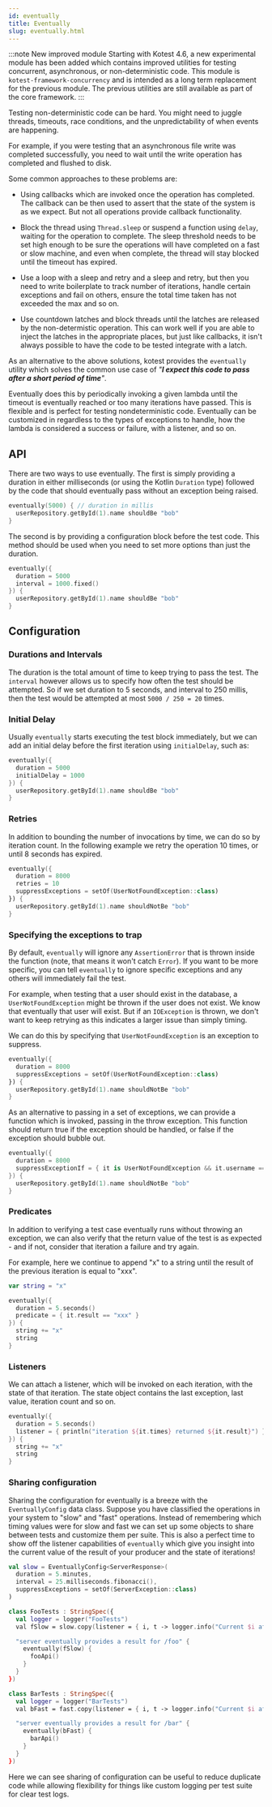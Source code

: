 ```yaml
---
id: eventually
title: Eventually
slug: eventually.html
---
```


:::note New improved module
Starting with Kotest 4.6, a new experimental module has been added which contains improved
utilities for testing concurrent, asynchronous, or non-deterministic code. This module
is `kotest-framework-concurrency` and is intended as a long term replacement for the previous module. The previous
utilities are still available as part of the core framework.
:::

Testing non-deterministic code can be hard. You might need to juggle threads, timeouts, race conditions, and the
unpredictability of when events are happening.

For example, if you were testing that an asynchronous file write was completed successfully, you need to wait until the
write operation has completed and flushed to disk.

Some common approaches to these problems are:

* Using callbacks which are invoked once the operation has completed. The callback can be then used to assert that the
  state of the system is as we expect. But not all operations provide callback functionality.

* Block the thread using `Thread.sleep` or suspend a function using `delay`, waiting for the operation to complete.
  The sleep threshold needs to be set high enough to be sure the operations will have completed on a fast or slow machine, and
  even when complete, the thread will stay blocked until the timeout has expired.

* Use a loop with a sleep and retry and a sleep and retry, but then you need to write boilerplate to track number of
  iterations, handle certain exceptions and fail on others, ensure the total time taken has not exceeded the max and so
  on.

* Use countdown latches and block threads until the latches are released by the non-determistic operation. This can
  work well if you are able to inject the latches in the appropriate places, but just like callbacks, it isn't always
  possible to have the code to be tested integrate with a latch.

As an alternative to the above solutions, kotest provides the `eventually` utility which solves the common use case of
_"**I expect this code to pass after a short period of time**"_.

Eventually does this by periodically invoking a given lambda until the timeout is eventually reached or too many iterations have passed. This is
flexible and is perfect for testing nondeterministic code. Eventually can be customized in regardless to the types of
exceptions to handle, how the lambda is considered a success or failure, with a listener, and so on.

## API

There are two ways to use eventually. The first is simply providing a duration in either milliseconds
(or using the Kotlin `Duration` type) followed by the code that should eventually pass without an exception being raised.

```kotlin
eventually(5000) { // duration in millis
  userRepository.getById(1).name shouldBe "bob"
}
```

The second is by providing a configuration block before the test code. This method should be used when you need to
set more options than just the duration.

```kotlin
eventually({
  duration = 5000
  interval = 1000.fixed()
}) {
  userRepository.getById(1).name shouldBe "bob"
}
```

## Configuration

### Durations and Intervals

The duration is the total amount of time to keep trying to pass the test. The `interval` however allows us to
specify how often the test should be attempted. So if we set duration to 5 seconds, and interval to 250 millis,
then the test would be attempted at most `5000 / 250 = 20` times.

### Initial Delay

Usually `eventually` starts executing the test block immediately, but we can add an initial delay before the first
iteration using `initialDelay`, such as:

```kotlin
eventually({
  duration = 5000
  initialDelay = 1000
}) {
  userRepository.getById(1).name shouldBe "bob"
}
```


### Retries

In addition to bounding the number of invocations by time, we can do so by iteration count. In the following example
we retry the operation 10 times, or until 8 seconds has expired.

```kotlin
eventually({
  duration = 8000
  retries = 10
  suppressExceptions = setOf(UserNotFoundException::class)
}) {
  userRepository.getById(1).name shouldNotBe "bob"
}
```


### Specifying the exceptions to trap

By default, `eventually` will ignore any `AssertionError` that is thrown inside the function (note, that means it won't
catch `Error`). If you want to be more specific, you can tell `eventually` to ignore specific exceptions and any others
will immediately fail the test.

For example, when testing that a user should exist in the database, a `UserNotFoundException` might be thrown
if the user does not exist. We know that eventually that user will exist. But if an `IOException` is thrown, we don't
want to keep retrying as this indicates a larger issue than simply timing.

We can do this by specifying that `UserNotFoundException` is an exception to suppress.

```kotlin
eventually({
  duration = 8000
  suppressExceptions = setOf(UserNotFoundException::class)
}) {
  userRepository.getById(1).name shouldNotBe "bob"
}
```

As an alternative to passing in a set of exceptions, we can provide a function which is invoked, passing in the throw
exception. This function should return true if the exception should be handled, or false if the exception should bubble out.

```kotlin
eventually({
  duration = 8000
  suppressExceptionIf = { it is UserNotFoundException && it.username == "bob" }
}) {
  userRepository.getById(1).name shouldNotBe "bob"
}
```


### Predicates

In addition to verifying a test case eventually runs without throwing an exception, we can also verify that the
return value of the test is as expected - and if not, consider that iteration a failure and try again.

For example, here we continue to append "x" to a string until the result of the previous iteration is equal to "xxx".

```kotlin
var string = "x"

eventually({
  duration = 5.seconds()
  predicate = { it.result == "xxx" }
}) {
  string += "x"
  string
}
```

### Listeners

We can attach a listener, which will be invoked on each iteration, with the state of that iteration. The state object
contains the last exception, last value, iteration count and so on.


```kotlin
eventually({
  duration = 5.seconds()
  listener = { println("iteration ${it.times} returned ${it.result}") }
}) {
  string += "x"
  string
}
```


### Sharing configuration

Sharing the configuration for eventually is a breeze with the `EventuallyConfig` data class. Suppose you have classified the
operations in your system to "slow" and "fast" operations. Instead of remembering which timing values were for slow and
fast we can set up some objects to share between tests and customize them per suite. This is also a perfect time to show
off the listener capabilities of `eventually` which give you insight into the current value of the result of your
producer and the state of iterations!

```kotlin
val slow = EventuallyConfig<ServerResponse>(
  duration = 5.minutes,
  interval = 25.milliseconds.fibonacci(),
  suppressExceptions = setOf(ServerException::class)
)

class FooTests : StringSpec({
  val logger = logger("FooTests")
  val fSlow = slow.copy(listener = { i, t -> logger.info("Current $i after {${t.times} attempts") })

  "server eventually provides a result for /foo" {
    eventually(fSlow) {
      fooApi()
    }
  }
})

class BarTests : StringSpec({
  val logger = logger("BarTests")
  val bFast = fast.copy(listener = { i, t -> logger.info("Current $i after {${t.times} attempts") })

  "server eventually provides a result for /bar" {
    eventually(bFast) {
      barApi()
    }
  }
})

```

Here we can see sharing of configuration can be useful to reduce duplicate code while allowing flexibility for things
like custom logging per test suite for clear test logs.
